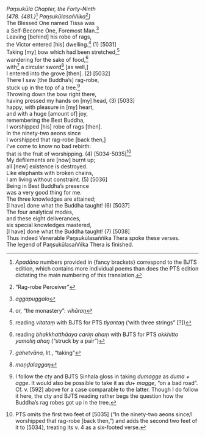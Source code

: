 *Paŋsukūla Chapter, the Forty-Ninth*  
*\[478. {481.}*[^1] *Paŋsukūlasaññika*[^2]*\]*  
The Blessed One named Tissa was  
a Self-Become One, Foremost Man.[^3]  
Leaving \[behind\] his robe of rags,  
the Victor entered \[his\] dwelling.[^4] (1) \[5031\]  
Taking \[my\] bow which had been stretched,[^5]  
wandering for the sake of food,[^6]  
with[^7] a circular sword[^8] \[as well,\]  
I entered into the grove \[then\]. (2) \[5032\]  
There I saw \[the Buddha’s\] rag-robe,  
stuck up in the top of a tree.[^9]  
Throwing down the bow right there,  
having pressed my hands on \[my\] head, (3) \[5033\]  
happy, with pleasure in \[my\] heart,  
and with a huge \[amount of\] joy,  
remembering the Best Buddha,  
I worshipped \[his\] robe of rags \[then\].  
In the ninety-two aeons since  
I worshipped that rag-robe \[back then,\]  
I’ve come to know no bad rebirth:  
that is the fruit of worshipping. (4) \[5034-5035\][^10]  
My defilements are \[now\] burnt up;  
all \[new\] existence is destroyed.  
Like elephants with broken chains,  
I am living without constraint. (5) \[5036\]  
Being in Best Buddha’s presence  
was a very good thing for me.  
The three knowledges are attained;  
\[I have\] done what the Buddha taught! (6) \[5037\]  
The four analytical modes,  
and these eight deliverances,  
six special knowledges mastered,  
\[I have\] done what the Buddha taught! (7) \[5038\]  
Thus indeed Venerable Paŋsukūlasaññika Thera spoke these verses.  
The legend of Paŋsukūlasaññika Thera is finished.  
[^1]: *Apadāna* numbers provided in {fancy brackets} correspond to the
    BJTS edition, which contains more individual poems than does the PTS
    edition dictating the main numbering of this translation.  
[^2]: “Rag-robe Perceiver”  
[^3]: *aggapuggalo*  
[^4]: or, “the monastery”: *vihāraŋ*  
[^5]: reading *vitataṃ* with BJTS for PTS *tiyantaŋ* (‘with three
    strings” \[?\])  
[^6]: reading *bhakkhatthāaya cariṃ ahaṃ* with BJTS for PTS *akkhitto
    yamaliŋ ahaŋ* (“struck by a pair”)  
[^7]: *gahetvāna,* lit., “taking”  
[^8]: *maṇḍalaggaŋ*  
[^9]: I follow the cty and BJTS Sinhala gloss in taking *dumagge* as
    *duma + agge*. It would also be possible to take it as *du+ magge*,
    “on a bad road”. Cf. v. \[592\] above for a case comparable to the
    latter. Though I do follow it here, the cty and BJTS reading rather
    begs the question how the Buddha’s rag robes got up in the tree.  
[^10]: PTS omits the first two feet of \[5035\] (“In the ninety-two
    aeons since/I worshipped that rag-robe \[back then,”) and adds the
    second two feet of it to \[5034\], treating its v. 4 as a six-footed
    verse.
